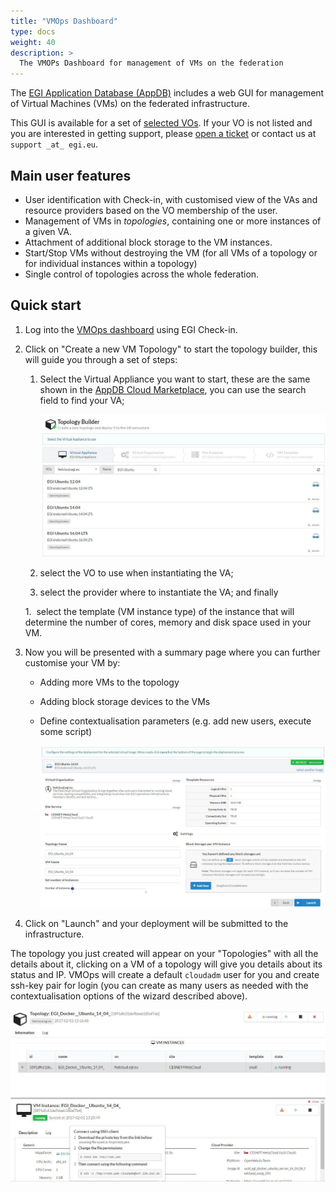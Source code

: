 ```yaml
---
title: "VMOps Dashboard"
type: docs
weight: 40
description: >
  The VMOPs Dashboard for management of VMs on the federation
---
```


The [EGI Application Database (AppDB)](https://appdb.egi.eu/) includes a
web GUI for management of Virtual Machines (VMs) on the federated
infrastructure.

This GUI is available for a set of [selected
VOs](https://wiki.appdb.egi.eu/main:faq:which_vos_are_supported_by_the_vmops_dashboard).
If your VO is not listed and you are interested in getting support,
please [open a ticket](https://ggus.eu) or contact us at
`support _at_ egi.eu`.

## Main user features

-   User identification with Check-in, with customised view of the VAs
    and resource providers based on the VO membership of the user.
-   Management of VMs in *topologies*, containing one or more instances
    of a given VA.
-   Attachment of additional block storage to the VM instances.
-   Start/Stop VMs without destroying the VM (for all VMs of a topology
    or for individual instances within a topology)
-   Single control of topologies across the whole federation.

## Quick start

1.  Log into the [VMOps dashboard](https://dashboard.appdb.egi.eu/vmops)
    using EGI Check-in.

1.  Click on \"Create a new VM Topology\" to start the topology builder,
    this will guide you through a set of steps:

    1.  Select the Virtual Appliance you want to start, these are the
        same shown in the [AppDB Cloud
        Marketplace](https://appdb.egi.eu/browse/cloud), you can use the
        search field to find your VA;

        ![Select the VA](vmops_va_select.png)

    1.  select the VO to use when instantiating the VA;

    1.  select the provider where to instantiate the VA; and finally

    1.  select the template (VM instance type) of the instance that will
        determine the number of cores, memory and disk space used in
        your VM.

1.  Now you will be presented with a summary page where you can further
    customise your VM by:

    -   Adding more VMs to the topology
    -   Adding block storage devices to the VMs
    -   Define contextualisation parameters (e.g. add new users, execute
        some script)

        ![Topology settings](vmops_settings.png)

1.  Click on \"Launch\" and your deployment will be submitted to the
    infrastructure.

The topology you just created will appear on your \"Topologies\" with
all the details about it, clicking on a VM of a topology will give you
details about its status and IP. VMOps will create a default `cloudadm`
user for you and create ssh-key pair for login (you can create as many
users as needed with the contextualisation options of the wizard
described above).

![VM details](vmops_vm.png)
